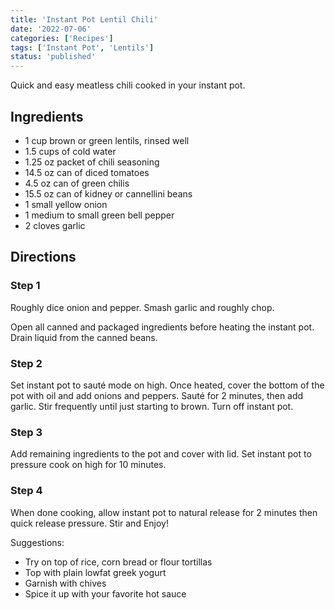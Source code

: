 ```yaml
---
title: 'Instant Pot Lentil Chili'
date: '2022-07-06'
categories: ['Recipes']
tags: ['Instant Pot', 'Lentils']
status: 'published'
---
```


Quick and easy meatless chili cooked in your instant pot.

<!-- excerpt end -->

## Ingredients

- 1 cup brown or green lentils, rinsed well
- 1.5 cups of cold water
- 1.25 oz packet of chili seasoning
- 14.5 oz can of diced tomatoes
- 4.5 oz can of green chilis
- 15.5 oz can of kidney or cannellini beans
- 1 small yellow onion
- 1 medium to small green bell pepper
- 2 cloves garlic

## Directions

### Step 1

Roughly dice onion and pepper. Smash garlic and roughly chop.

Open all canned and packaged ingredients before heating the instant pot. Drain liquid from the canned beans.

### Step 2

Set instant pot to sauté mode on high. Once heated, cover the bottom of the pot with oil and add onions and peppers. Sauté for 2 minutes, then add garlic. Stir frequently until just starting to brown. Turn off instant pot.

### Step 3

Add remaining ingredients to the pot and cover with lid. Set instant pot to pressure cook on high for 10 minutes.

### Step 4

When done cooking, allow instant pot to natural release for 2 minutes then quick release pressure. Stir and Enjoy!

Suggestions:

- Try on top of rice, corn bread or flour tortillas
- Top with plain lowfat greek yogurt
- Garnish with chives
- Spice it up with your favorite hot sauce
